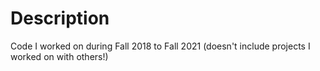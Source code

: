 # Description
Code I worked on during Fall 2018 to Fall 2021 (doesn't include projects I worked on with others!)
